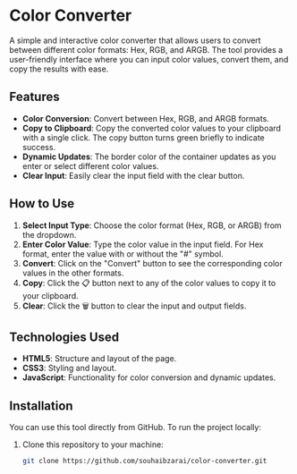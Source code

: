 # Color Converter

A simple and interactive color converter that allows users to convert between different color formats: Hex, RGB, and ARGB. The tool provides a user-friendly interface where you can input color values, convert them, and copy the results with ease.

## Features

- **Color Conversion**: Convert between Hex, RGB, and ARGB formats.
- **Copy to Clipboard**: Copy the converted color values to your clipboard with a single click. The copy button turns green briefly to indicate success.
- **Dynamic Updates**: The border color of the container updates as you enter or select different color values.
- **Clear Input**: Easily clear the input field with the clear button.

## How to Use

1. **Select Input Type**: Choose the color format (Hex, RGB, or ARGB) from the dropdown.
2. **Enter Color Value**: Type the color value in the input field. For Hex format, enter the value with or without the "#" symbol.
3. **Convert**: Click on the "Convert" button to see the corresponding color values in the other formats.
4. **Copy**: Click the 📋 button next to any of the color values to copy it to your clipboard.
5. **Clear**: Click the 🗑️ button to clear the input and output fields.

## Technologies Used

- **HTML5**: Structure and layout of the page.
- **CSS3**: Styling and layout.
- **JavaScript**: Functionality for color conversion and dynamic updates.

## Installation

You can use this tool directly from GitHub. To run the project locally:

1. Clone this repository to your machine:
   ```bash
   git clone https://github.com/souhaibzarai/color-converter.git
